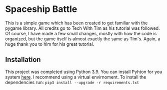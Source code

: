 # Spaceship Battle
This is a simple game which has been created to get familiar with the pygame library. All credits go to Tech With Tim as his tutorial was followed. Of course, I have made a few small changes, mostly with how the code is organized, but the game itself is almost exactly the same as Tim's. Again, a huge thank you to him for his great tutorial.

## Installation
This project was completed using Python 3.9. You can install Pyhton for you system [here](python.org). I recommend using a virtual envirnoment. To install the dependencies run:
`pip3 install --upgrade -r requirements.txt`